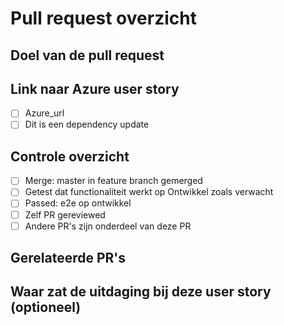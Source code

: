 # Pull request overzicht

<!--
### Stappenplan:
1. Vul de PR-template hieronder in
2. Maak PR & voeg iedereen toe als reviewer (minimaal 2)
3. Plaats post in Discord-channel pullrequests
4. Collega’s reviewen PR & geven emoji status (thumbs up = approved, rood ? = werk nodig, wit ? = verbetersuggestie)
5. Tag collega’s in post op Discord als je gevraagde wijzigingen hebt gedaan.
6. Wacht op feedback van wijzigingen uit punt 4 & 5
7. Voeg "merged" tag toe op je post op Discord na merge
-->

## Doel van de pull request

## Link naar Azure user story

- [ ] Azure_url
- [ ] Dit is een dependency update

## Controle overzicht

- [ ] Merge: master in feature branch gemerged
- [ ] Getest dat functionaliteit werkt op Ontwikkel zoals verwacht
- [ ] Passed: e2e op ontwikkel
- [ ] Zelf PR gereviewed
- [ ] Andere PR's zijn onderdeel van deze PR

## Gerelateerde PR's

<!--
## Na het mergen van deze PR

- Gecontroleerd dat pipeline groen is en E2E (master) testen voor dat deze naar test gaan
- Status in Azure bijgewerkt:
  - Implementatie taken staan in **Done** kolom
  - User story heeft status **Resolved**
  - Voer taak "E2E controleren in Master pipeline" uit
  - Wanneer Master succesvol: taak naar Done en user story op status **Closed**
-->

## Waar zat de uitdaging bij deze user story (optioneel)
